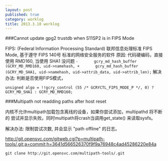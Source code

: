 ```yaml
---
layout: post
published: true
category: worklog
title: 2013.3.18 worklog
---
```


###Cannot update gpg2 trustdb when S11SP2 is in FIPS Mode 

FIPS: (Federal Information Processing Standard) 联邦信息处理标准
FIPS Mode, 基于遵守 FIPS 140号 标准的网络安全服务的软件
原因:
代码硬编码，直接使用 RMD160, 当使用 SHA1 没问题
``
	-       gcry_md_hash_buffer (GCRY_MD_RMD160, uid->namehash,
	+       gcry_md_hash_buffer (GCRY_MD_SHA1, uid->namehash,
	                     uid->attrib_data, uid->attrib_len);
``
解决办法:
判断是否使用FIPS模式，

	unsigned algo = !!gcry_control (55 /* GCRYCTL_FIPS_MODE_P */, 0) ? GCRY_MD_SHA1 : GCRY_MD_RMD160;


###Multipath not readding paths after host reset

内核不允许multipath加载包含离线的设备，如果你尝试添加，multipathd 将不断的
尝试并显示失败。同时multipath将crash当调用get_state() 来读取sysfs。

解决办法:
限制尝试次数, 并会显示 "path offline" 的日志。

<http://git.opensvc.com/gitweb.cgi?p=multipath-tools/.git;a=commit;h=3641d566526370f9f9a76948c4ad45286220e84a>

	git clone http://git.opensvc.com/multipath-tools/.git
